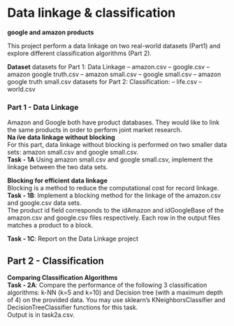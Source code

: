 # Data linkage & classification 
**google and amazon products** </br>

This project perform a data linkage on two real-world datasets (Part1) and explore different classification algorithms (Part 2).

**Dataset**
datasets for Part 1: Data Linkage
– amazon.csv
– google.csv
– amazon google truth.csv
– amazon small.csv
– google small.csv
– amazon google truth small.csv
datasets for Part 2: Classification:
– life.csv – world.csv

### Part 1 - Data Linkage</br>
Amazon and Google both have product databases. They would like to link the same products in order to perform joint market research.</br>
**Na ̈ıve data linkage without blocking**</br>
For this part, data linkage without blocking is performed on two smaller data sets: amazon small.csv and google small.csv.</br>
**Task - 1A** Using amazon small.csv and google small.csv, implement the linkage between the two data sets.</br>

**Blocking for efficient data linkage**</br>
Blocking is a method to reduce the computational cost for record linkage.</br>
**Task - 1B**: Implement a blocking method for the linkage of the amazon.csv and google.csv data sets.</br>
The product id field corresponds to the idAmazon and idGoogleBase of the amazon.csv and google.csv files respectively. Each row in the output files matches a product to a block.</br>

**Task - 1C**: Report on the Data Linkage project</br>

## Part 2 - Classification</br>
**Comparing Classification Algorithms**</br>
**Task - 2A**: Compare the performance of the following 3 classification algorithms: k-NN (k=5 and k=10) and Decision tree (with a maximum depth of 4) on the provided data. You may use sklearn’s KNeighborsClassifier and DecisionTreeClassifier functions for this task.</br> 
Output is in task2a.csv. </br>
